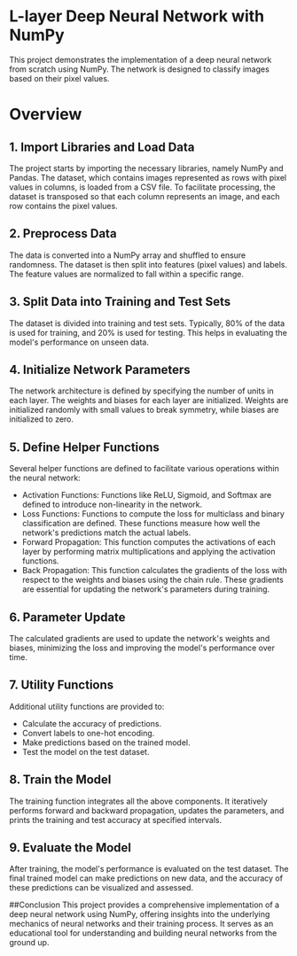 # L-layer Deep Neural Network with NumPy
This project demonstrates the implementation of a deep neural network from scratch using NumPy. The network is designed to classify images based on their pixel values.

# Overview
## 1. Import Libraries and Load Data
The project starts by importing the necessary libraries, namely NumPy and Pandas. The dataset, which contains images represented as rows with pixel values in columns, is loaded from a CSV file. To facilitate processing, the dataset is transposed so that each column represents an image, and each row contains the pixel values.

## 2. Preprocess Data
The data is converted into a NumPy array and shuffled to ensure randomness. The dataset is then split into features (pixel values) and labels. The feature values are normalized to fall within a specific range.

## 3. Split Data into Training and Test Sets
The dataset is divided into training and test sets. Typically, 80% of the data is used for training, and 20% is used for testing. This helps in evaluating the model's performance on unseen data.

## 4. Initialize Network Parameters
The network architecture is defined by specifying the number of units in each layer. The weights and biases for each layer are initialized. Weights are initialized randomly with small values to break symmetry, while biases are initialized to zero.

## 5. Define Helper Functions
Several helper functions are defined to facilitate various operations within the neural network:

- Activation Functions: Functions like ReLU, Sigmoid, and Softmax are defined to introduce non-linearity in the network.
- Loss Functions: Functions to compute the loss for multiclass and binary classification are defined. These functions measure how well the network's predictions match the actual labels.
- Forward Propagation: This function computes the activations of each layer by performing matrix multiplications and applying the activation functions.
- Back Propagation: This function calculates the gradients of the loss with respect to the weights and biases using the chain rule. These gradients are essential for updating the network's parameters during training.

## 6. Parameter Update
The calculated gradients are used to update the network's weights and biases, minimizing the loss and improving the model's performance over time.

## 7. Utility Functions
Additional utility functions are provided to:

- Calculate the accuracy of predictions.
- Convert labels to one-hot encoding.
- Make predictions based on the trained model.
- Test the model on the test dataset.

## 8. Train the Model
The training function integrates all the above components. It iteratively performs forward and backward propagation, updates the parameters, and prints the training and test accuracy at specified intervals.

## 9. Evaluate the Model
After training, the model's performance is evaluated on the test dataset. The final trained model can make predictions on new data, and the accuracy of these predictions can be visualized and assessed.

##Conclusion
This project provides a comprehensive implementation of a deep neural network using NumPy, offering insights into the underlying mechanics of neural networks and their training process. It serves as an educational tool for understanding and building neural networks from the ground up.
